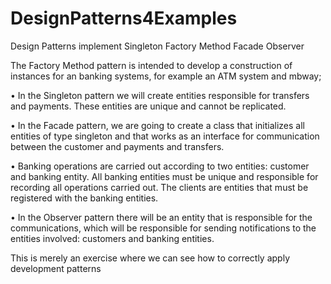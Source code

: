 # DesignPatterns4Examples
Design Patterns implement Singleton Factory Method Facade Observer 

The Factory Method pattern is intended to develop a construction of instances for an
banking systems, for example an ATM system and mbway;

• In the Singleton pattern we will create entities responsible for transfers and payments. These entities are unique and cannot be replicated.

• In the Facade pattern, we are going to create a class that initializes all entities of type singleton and
that works as an interface for communication between the customer and payments and transfers.

• Banking operations are carried out according to two entities: customer and banking entity. All
banking entities must be unique and responsible for recording all operations carried out. The clients
are entities that must be registered with the banking entities.

• In the Observer pattern there will be an entity that is responsible for the communications, which will be
responsible for sending notifications to the entities involved: customers and banking entities.

This is merely an exercise where we can see how to correctly apply development patterns
